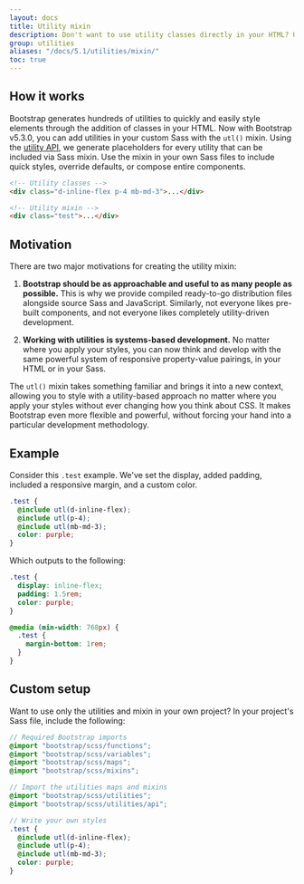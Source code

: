 ```yaml
---
layout: docs
title: Utility mixin
description: Don't want to use utility classes directly in your HTML? Use the `utl()` mixin to compose custom component styles in your source Sass files.
group: utilities
aliases: "/docs/5.1/utilities/mixin/"
toc: true
---
```


## How it works

Bootstrap generates hundreds of utilities to quickly and easily style elements through the addition of classes in your HTML. Now with Bootstrap v5.3.0, you can add utilities in your custom Sass with the `utl()` mixin. Using the [utility API](), we generate placeholders for every utility that can be included via Sass mixin. Use the mixin in your own Sass files to include quick styles, override defaults, or compose entire components.

```html
<!-- Utility classes -->
<div class="d-inline-flex p-4 mb-md-3">...</div>

<!-- Utility mixin -->
<div class="test">...</div>
```

## Motivation

There are two major motivations for creating the utility mixin:

1. **Bootstrap should be as approachable and useful to as many people as possible.** This is why we provide compiled ready-to-go distribution files alongside source Sass and JavaScript. Similarly, not everyone likes pre-built components, and not everyone likes completely utility-driven development.

2. **Working with utilities is systems-based development.** No matter where you apply your styles, you can now think and develop with the same powerful system of responsive property-value pairings, in your HTML or in your Sass.

The `utl()` mixin takes something familiar and brings it into a new context, allowing you to style with a utility-based approach no matter where you apply your styles without ever changing how you think about CSS. It makes Bootstrap even more flexible and powerful, without forcing your hand into a particular development methodology.

## Example

Consider this `.test` example. We've set the display, added padding, included a responsive margin, and a custom color.

```scss
.test {
  @include utl(d-inline-flex);
  @include utl(p-4);
  @include utl(mb-md-3);
  color: purple;
}
```

Which outputs to the following:

```css
.test {
  display: inline-flex;
  padding: 1.5rem;
  color: purple;
}

@media (min-width: 768px) {
  .test {
    margin-bottom: 1rem;
  }
}
```

## Custom setup

Want to use only the utilities and mixin in your own project? In your project's Sass file, include the following:

```scss
// Required Bootstrap imports
@import "bootstrap/scss/functions";
@import "bootstrap/scss/variables";
@import "bootstrap/scss/maps";
@import "bootstrap/scss/mixins";

// Import the utilities maps and mixins
@import "bootstrap/scss/utilities";
@import "bootstrap/scss/utilities/api";

// Write your own styles
.test {
  @include utl(d-inline-flex);
  @include utl(p-4);
  @include utl(mb-md-3);
  color: purple;
}
```

